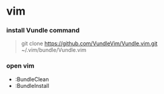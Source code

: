 # vim

### install Vundle command

> git clone https://github.com/VundleVim/Vundle.vim.git ~/.vim/bundle/Vundle.vim


### open vim
* :BundleClean
* :BundleInstall
